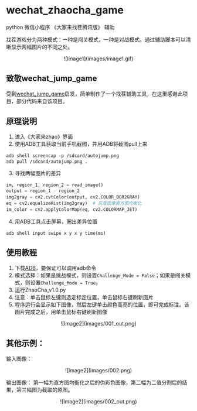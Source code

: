# wechat_zhaocha_game
python 微信小程序 《大家来找茬腾讯版》 辅助

找茬游戏分为两种模式：一种是闯关模式，一种是对战模式。通过辅助脚本可以清晰显示两幅图片的不同之处。

<center>![Image1](images/image1.gif)</center>

## 致敬wechat_jump_game
受到[wechat_jump_game](https://github.com/wangshub/wechat_jump_game)启发，简单制作了一个找茬辅助工具，在这里感谢此项目，部分代码来自该项目。

## 原理说明
1. 进入《大家来zhao》界面
2. 使用ADB工具获取当前手机截图，并用ADB将截图pull上来
```
adb shell screencap -p /sdcard/autojump.png
adb pull /sdcard/autojump.png .
```

3. 寻找两幅图片的差异
``` Python
im, region_1, region_2 = read_image()
output = region_1 - region_2
img2gray = cv2.cvtColor(output, cv2.COLOR_BGR2GRAY)
eq = cv2.equalizeHist(img2gray)  # 灰度图像直方图均衡化
im_color = cv2.applyColorMap(eq, cv2.COLORMAP_JET)
```
4. 用ADB工具点击屏幕，圈出差异位置
```
adb shell input swipe x y x y time(ms)
```

## 使用教程

1. 下载[ADB](http://adbshell.com/downloads)，要保证可以调用adb命令
2. 模式选择：如果是挑战模式，则设置`Challenge_Mode = False`；如果是闯关模式，则设置`Challenge_Mode = True`。
3. 运行ZhaoCha_v1.0.py
4. 注意：单击鼠标左键则选定标定位置，单击鼠标右键刷新图片
5. 程序运行会显示如下图像，然后左键单击颜色高亮的位置，即可完成标注。该图片完成之后，用单击鼠标右键刷新图像

<center>![Image2](images/001_out.png)</center>

## 其他示例：
输入图像：
<center>![Image2](images/002.png)</center>

输出图像：
第一幅为直方图均衡化之后的伪彩色图像，第二幅为二值分割后的结果，第三幅图为截取的原图。
<center>![Image2](images/002_out.png)</center>
